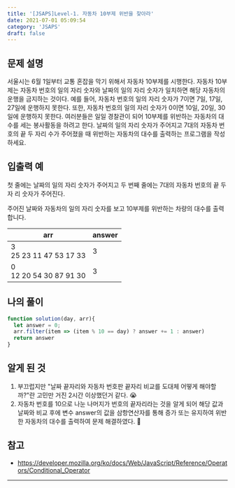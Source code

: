 ```yaml
---
title: '[JSAPS]Level-1. 자동차 10부제 위반을 찾아라'
date: 2021-07-01 05:09:54
category: 'JSAPS'
draft: false
---
```

## 문제 설명

서울시는 6월 1일부터 교통 혼잡을 막기 위해서 자동차 10부제를 시행한다. 자동차 10부제는 자동차 번호의 일의 자리 숫자와 날짜의 일의 자리 숫자가 일치하면 해당 자동차의 운행을 금지하는 것이다. 예를 들어, 자동차 번호의 일의 자리 숫자가 7이면 7일, 17일, 27일에 운행하지 못한다. 또한, 자동차 번호의 일의 자리 숫자가 0이면 10일, 20일, 30일에 운행하지 못한다. 여러분들은 일일 경찰관이 되어 10부제를 위반하는 자동차의 대수를 세는 봉사활동을 하려고 한다. 날짜의 일의 자리 숫자가 주어지고 7대의 자동차 번호의 끝 두 자리 수가 주어졌을 때 위반하는 자동차의 대수를 출력하는 프로그램을 작성하세요.

## 입출력 예

첫 줄에는 날짜의 일의 자리 숫자가 주어지고 두 번째 줄에는 7대의 자동차 번호의 끝 두 자 리 숫자가 주어진다.

주어진 날짜와 자동차의 일의 자리 숫자를 보고 10부제를 위반하는 차량의 대수를 출력합니다.

| arr                          | answer |
| ---------------------------- | ------ |
| 3 <br />25 23 11 47 53 17 33 | 3      |
| 0<br />12 20 54 30 87 91 30  | 3      |

## 나의 풀이

```javascript
function solution(day, arr){
  let answer = 0;
  arr.filter(item => (item % 10 == day) ? answer += 1 : answer)
  return answer
}
```

## 알게 된 것

1. 부끄럽지만 "날짜 끝자리와 자동차 번호판 끝자리 비교를 도대체 어떻게 해야할까?"란 고민만 거진 2시간 이상했던거 같다. 😭
2. 자동차 번호를 10으로 나눈 나머지가 번호의 끝자리라는 것을 알게 되어 해당 값과 날짜와 비교 후에 변수 answer의 값을 삼항연산자를 통해 증가 또는 유지하여 위반한 자동차의 대수를 출력하여 문제 해결하였다. 🥲

## 참고

* https://developer.mozilla.org/ko/docs/Web/JavaScript/Reference/Operators/Conditional_Operator

---


